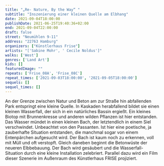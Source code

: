 ```yaml
---
title: "„Re- Nature, By the Way“ "
subtitle: "Inszenierung einer kleinen Quelle am Elbhang"
date: 2021-09-04T18:00:00
publishDate: 2021-06-25T19:40:36+02:00
end: 2021-09-04T22:00:00
draft: false
street: "Neumühlen 9-11"
address: "22763 Hamburg"
organizers: ["Künstlerhaus Frise"]
artists: "['Sabine Mohr', ' Cecile Noldus']"
walks: ['West']
genres: ['Land Art']
kids: []
featuredImage: ""
repeats: ['Frise_08A', 'Frise_08C']
repeat_times: ['2021-09-03T18:00:00', '2021-09-05T18:00:00']
sequels: []
sequel_times: []
---
```


 An der Grenze zwischen Natur und Beton am zur Straße hin abfallenden Park entspringt eine kleine Quelle. In Kaskaden herabfallend bildet sie einen kleinen Wasserfall, der sich in ein natürliches Bassin ergießt. Ein kleines Biotop mit Brunnenkresse und anderen wilden Pflanzen ist hier entstanden. Das Wasser mündet in einen kleinen Bach, der letztendlich in einem Siel verschwindet. Unbeachtet von den Passanten. Ist hier eine poetische, ja zauberhafte Situation entstanden, die manchmal sogar von einem Entenpärchen aufgesucht wird. Der Bach ist kaum noch zu erkennen, voll mit Müll und oft verstopft. Gleich daneben beginnt die Betonwüste der neueren Elbbebauung. Der Bach wird gesäubert und die Wasserfall-Situation durch eine kleine Installation zelebriert. Parallel dazu wird ein Film dieser Szenerie im Außenraum des Künstlerhaus FRISE projiziert.